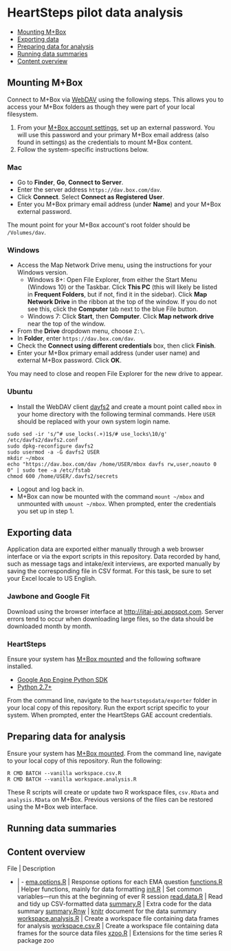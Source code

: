 # HeartSteps pilot data analysis

- [Mounting M+Box](#mouting-mbox)
- [Exporting data](#exporting-data)
- [Preparing data for analysis](#preparing-data-for-analysis)
- [Running data summaries](#running-data-summaries)
- [Content overview](#content-overview)

## Mounting M+Box

Connect to M+Box via [WebDAV](http://community.box.com/t5/Managing-Your-Content/Does-Box-support-WebDAV/ta-p/310) using the following steps. This allows you to access your M+Box folders as though they were part of your local filesystem.

1. From your [M+Box account settings](https://umich.app.box.com/settings/account), set up an external password. You will use this password and your primary M+Box email address (also found in settings) as the credentials to mount M+Box content.
2. Follow the system-specific instructions below.

### Mac

- Go to **Finder**, **Go**, **Connect to Server**.
- Enter the server address `https://dav.box.com/dav`.
- Click **Connect**. Select **Connect as Registered User**.
- Enter you M+Box primary email address (under **Name**) and your M+Box external password.

The mount point for your M+Box account's root folder should be `/Volumes/dav`.

### Windows

- Access the Map Network Drive menu, using the instructions for your Windows version.
  - Windows 8+: Open File Explorer, from either the Start Menu (Windows 10) or the Taskbar. Click **This PC** (this will likely be listed in **Frequent Folders**, but if not, find it in the sidebar). Click **Map Network Drive** in the ribbon at the top of the window. If you do not see this, click the **Computer** tab next to the blue File button.
  - Windows 7: Click **Start**, then **Computer**. Click **Map network drive** near the top of the window.
- From the **Drive** dropdown menu, choose `Z:\`.
- In **Folder**, enter `https://dav.box.com/dav`.
- Check the **Connect using different credentials** box, then click **Finish**.
- Enter your M+Box primary email address (under user name) and external M+Box password. Click **OK**.

You may need to close and reopen File Explorer for the new drive to appear.

### Ubuntu

- Install the WebDAV client [davfs2](http://savannah.nongnu.org/projects/davfs2) and create a mount point called `mbox` in your home directory with the following terminal commands. Here `USER` should be replaced with your own system login name.
```shell
sudo sed -ir 's/^# use_locks(.+)1$/# use_locks\10/g' /etc/davfs2/davfs2.conf
sudo dpkg-reconfigure davfs2
sudo usermod -a -G davfs2 USER
mkdir ~/mbox
echo "https://dav.box.com/dav /home/USER/mbox davfs rw,user,noauto 0 0" | sudo tee -a /etc/fstab
chmod 600 /home/USER/.davfs2/secrets
```
- Logout and log back in.
- M+Box can now be mounted with the command `mount ~/mbox` and unmounted with `umount ~/mbox`. When prompted, enter the credentials you set up in step 1.

## Exporting data

Application data are exported either manually through a web browser interface or via the export scripts in this repository. Data recorded by hand, such as message tags and intake/exit interviews, are exported manually by saving the corresponding file in CSV format. For this task, be sure to set your Excel locale to US English.

### Jawbone and Google Fit

Download using the browser interface at <http://jitai-api.appspot.com>. Server errors tend to occur when downloading large files, so the data should be downloaded month by month.

### HeartSteps

Ensure your system has [M+Box mounted](#mounting-mbox) and the following software installed.

- [Google App Engine Python SDK](https://cloud.google.com/appengine/downloads)
- [Python 2.7+](https://www.python.org/downloads/)

From the command line, navigate to the `heartstepsdata/exporter` folder in your local copy of this repository. Run the export script specific to your system. When prompted, enter the HeartSteps GAE account credentials.

## Preparing data for analysis

Ensure your system has [M+Box mounted](#mounting-mbox). From the command line, navigate to your local copy of this repository. Run the following:
```shell
R CMD BATCH --vanilla workspace.csv.R
R CMD BATCH --vanilla workspace.analysis.R
```
These R scripts will create or update two R workspace files, `csv.RData` and `analysis.RData` on M+Box. Previous versions of the files can be restored using the M+Box web interface.

## Running data summaries

## Content overview

File | Description
- | -
[ema.options.R](ema.options.R) | Response options for each EMA question
[functions.R](functions.R) | Helper functions, mainly for data formatting
[init.R](init.R) | Set common variables—run this at the beginning of ever R session
[read.data.R](read.data.R) | Read and tidy up CSV-formatted data
[summary.R](summary.R) | Extra code for the data summary
[summary.Rnw](summary.Rnw) | [knitr](http://yihui.name/knitr/) document for the data summary
[workspace.analysis.R](workspace.analysis.R) | Create a workspace file containing data frames for analysis
[workspace.csv.R](workspace.csv.R) | Create a workspace file containing data frames for the source data files
[xzoo.R](xzoo.R) | Extensions for the time series R package zoo
